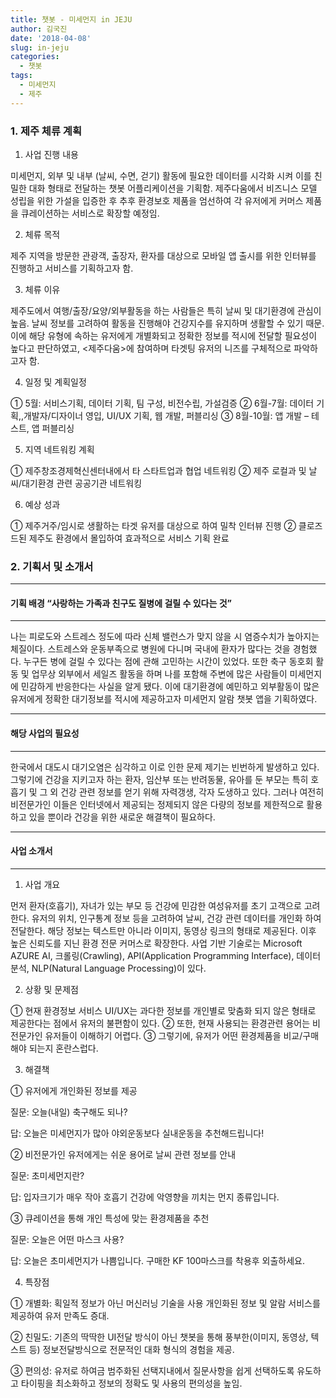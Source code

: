 ```yaml
---
title: 챗봇 - 미세먼지 in JEJU
author: 김국진
date: '2018-04-08'
slug: in-jeju
categories:
  - 챗봇
tags:
  - 미세먼지
  - 제주
---
```

### 1. 제주 체류 계획 

1)	사업 진행 내용

미세먼지, 외부 및 내부 (날씨, 수면, 걷기) 활동에 필요한 데이터를 시각화 시켜 이를 친밀한 대화 형태로 전달하는 챗봇 어플리케이션을 기획함. 제주다움에서 비즈니스 모델 성립을 위한 가설을 입증한 후 추후 환경보호 제품을 엄선하여 각 유저에게 커머스 제품을 큐레이션하는 서비스로 확장할 예정임.

2)	체류 목적

제주 지역을 방문한 관광객, 출장자, 환자를 대상으로 모바일 앱 출시를 위한 인터뷰를 진행하고 서비스를 기획하고자 함.

3)	체류 이유

제주도에서 여행/출장/요양/외부활동을 하는 사람들은 특히 날씨 및 대기환경에 관심이 높음. 날씨 정보를 고려하여 활동을 진행해야 건강지수를 유지하며 생활할 수 있기 때문. 이에 해당 유형에 속하는 유저에게 개별화되고 정확한 정보를 적시에 전달할 필요성이 높다고 판단하였고, <제주다움>에 참여하며 타겟팅 유저의 니즈를 구체적으로 파악하고자 함. 

4)	일정 및 계획일정 

①	5월: 서비스기획, 데이터 기획, 팀 구성, 비전수립, 가설검증
②	6월-7월: 데이터 기획,,개발자/디자이너 영입, UI/UX 기획, 웹 개발, 퍼블리싱
③	8월-10월: 앱 개발 – 테스트, 앱 퍼블리싱 
 
5)	지역 네트워킹 계획

①	제주창조경제혁신센터내에서 타 스타트업과 협업 네트워킹
②	제주 로컬과 및 날씨/대기환경 관련 공공기관 네트워킹

6)	예상 성과 

①	제주거주/임시로 생활하는 타겟 유저를 대상으로 하여 밀착 인터뷰 진행
②	클로즈드된 제주도 환경에서 몰입하여 효과적으로 서비스 기획 완료

### 2.  기획서 및 소개서

------------------------------------------------------------------
#### 기획 배경 “사랑하는 가족과 친구도 질병에 걸릴 수 있다는 것” 
------------------------------------------------------------------

나는 피로도와 스트레스 정도에 따라 신체 밸런스가 맞지 않을 시 염증수치가 높아지는 체질이다. 스트레스와 운동부족으로 병원에 다니며 국내에 환자가 많다는 것을 경험했다. 누구든 병에 걸릴 수 있다는 점에 관해 고민하는 시간이 있었다. 또한 축구 동호회 활동 및 업무상 외부에서 세일즈 활동을 하며 나를 포함해 주변에 많은 사람들이 미세먼지에 민감하게 반응한다는 사실을 알게 됐다. 이에 대기환경에 예민하고 외부활동이 많은 유저에게 정확한 대기정보를 적시에 제공하고자 미세먼지 알람 챗봇 앱을 기획하였다.

-------------------------
#### 해당 사업의 필요성 
------------------------

한국에서 대도시 대기오염은 심각하고 이로 인한 문제 제기는 빈번하게 발생하고 있다. 
그렇기에 건강을 지키고자 하는 환자, 임산부 또는 반려동물, 
유아를 둔 부모는 특히 호흡기 및 그 외 건강 관련 정보를 얻기 위해 자력갱생, 각자 도생하고 있다. 
그러나 여전히 비전문가인 이들은 인터넷에서 제공되는 정제되지 않은 다량의 정보를 제한적으로 활용하고 있을 뿐이라
건강을 위한 새로운 해결책이 필요하다. 

----------------
#### 사업 소개서
----------------

1)	사업 개요

먼저 환자(호흡기), 자녀가 있는 부모 등 건강에 민감한 여성유저를 초기 고객으로 고려한다. 유저의 위치, 인구통계 정보 등을 고려하여 날씨, 건강 관련 데이터를 개인화 하여 전달한다. 해당 정보는 텍스트만 아니라 이미지, 동영상 링크의 형태로 제공된다. 이후 높은 신뢰도를 지닌 환경 전문 커머스로 확장한다. 사업 기반 기술로는 Microsoft AZURE AI, 크롤링(Crawling), API(Application Programming Interface), 데이터분석, NLP(Natural Language Processing)이 있다.


2)	상황 및 문제점

①	현재 환경정보 서비스 UI/UX는 과다한 정보를 개인별로 맞춤화 되지 않은 형태로 제공한다는 점에서 유저의 불편함이 있다. 
②	또한, 현재 사용되는 환경관련 용어는 비전문가인 유저들이 이해하기 어렵다. 
③	그렇기에, 유저가 어떤 환경제품을 비교/구매해야 되는지 혼란스럽다.

3)	해결책

①	유저에게 개인화된 정보를 제공

질문:	오늘(내일) 축구해도 되나?	

답:	오늘은 미세먼지가 많아 야외운동보다 실내운동을 추천해드립니다!

②	비전문가인 유저에게는 쉬운 용어로 날씨 관련 정보를 안내

질문:	초미세먼지란?	

답:	입자크기가 매우 작아 호흡기 건강에 악영향을 끼치는 먼지 종류입니다.

③	큐레이션을 통해 개인 특성에 맞는 환경제품을 추천

질문:	오늘은 어떤 마스크 사용?	

답:	오늘은 초미세먼지가 나쁨입니다. 구매한 KF 100마스크를 착용후 외출하세요.

4)	특장점 

①	개별화: 획일적 정보가 아닌 머신러닝 기술을 사용 개인화된 정보 및 알람 서비스를 제공하여 유저 만족도 증대.

②	친밀도: 기존의 딱딱한 UI전달 방식이 아닌 챗봇을 통해 풍부한(이미지, 동영상, 텍스트 등) 정보전달방식으로 전문적인 대화 형식의 경험을 제공.

③	편의성: 유저로 하여금 범주화된 선택지내에서 질문사항을 쉽게 선택하도록 유도하고 타이핑을 최소화하고 정보의 정확도 및 사용의 편의성을 높임.
